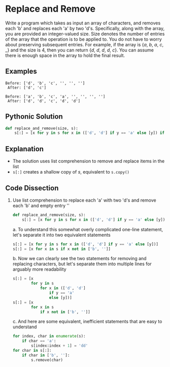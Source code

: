 # Replace and Remove
Write a program which takes as input an array of characters, and removes each 'b' and replaces each 'a' by two 'd's. Specifically, along with the array, you are provided an integer-valued size. Size denotes the number of entries of the array that the operation is to be applied to. You do not have to worry about preserving subsequent entries. For example, if the array is {_a_, _b_, _a_, _c_, _} and the size is 4, then you can return {_d_, _d_, _d_, _d_, _c_}. You can assume there is enough space in the array to hold the final result.
  
## Examples
```
Before: ['d', 'b', 'c', '', '', '']
 After: ['d', 'c']

Before: ['a', 'b', 'c', 'a', '', '', '', '']
 After: ['d', 'd', 'c', 'd', 'd']
```
  
## Pythonic Solution
```python
def replace_and_remove(size, s):
    s[:] = [x for y in s for x in (['d', 'd'] if y == 'a' else [y]) if x not in ['b', '']]
```
  
## Explanation
* The solution uses list comprehension to remove and replace items in the list
* ```s[:]``` creates a shallow copy of _s_, equivalent to ```s.copy()```
  
## Code Dissection
1. Use list comprehension to replace each 'a' with two 'd's and remove each 'b' and empty entry ''
    ```python
    def replace_and_remove(size, s):
        s[:] = [x for y in s for x in (['d', 'd'] if y == 'a' else [y]) if x not in ['b', '']]
    ```
    a. To understand this somewhat overly complicated one-line statement, let's separate it into two equivalent statements
    ```python
    s[:] = [x for y in s for x in (['d', 'd'] if y == 'a' else [y])]
    s[:] = [x for x in s if x not in ['b', '']]
    ```
    b. Now we can clearly see the two statements for removing and replacing characters, but let's separate them into multiple lines for arguably more readability
    ```python
    s[:] = [x 
            for y in s 
                for x in (['d', 'd'] 
                    if y == 'a' 
                    else [y])]
    s[:] = [x 
            for x in s 
                if x not in ['b', '']]
    ```
    c. And here are some equivalent, inefficient statements that are easy to understand
    ```python
    for index, char in enumerate(s):
        if char == 'a':
            s[index:index + 1] = 'dd'
    for char in s[:]:
        if char in ['b', '']:
            s.remove(char)
    ```
